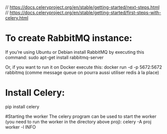 
// https://docs.celeryproject.org/en/stable/getting-started/next-steps.html
// https://docs.celeryproject.org/en/stable/getting-started/first-steps-with-celery.html

# To create RabbitMQ instance:
If you’re using Ubuntu or Debian install RabbitMQ by executing this command:
sudo apt-get install rabbitmq-server

Or, if you want to run it on Docker execute this:
docker run -d -p 5672:5672 rabbitmq
(comme message queue on pourra aussi utiliser redis à la place)



# Install Celery:
pip install celery

#Starting the worker
The celery program can be used to start the worker (you need to run the worker in the directory above proj):
celery -A proj worker -l INFO


